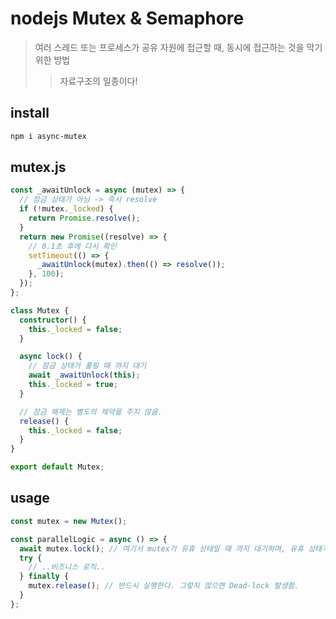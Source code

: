 # nodejs Mutex & Semaphore

> 여러 스레드 또는 프로세스가 공유 자원에 접근할 때, 동시에 접근하는 것을 막기 위한 방법
>
> > 자료구조의 일종이다!

## install

```sh
npm i async-mutex
```

## mutex.js

```ts
const _awaitUnlock = async (mutex) => {
  // 잠금 상태가 아님 -> 즉시 resolve
  if (!mutex._locked) {
    return Promise.resolve();
  }
  return new Promise((resolve) => {
    // 0.1초 후에 다시 확인
    setTimeout(() => {
      _awaitUnlock(mutex).then(() => resolve());
    }, 100);
  });
};

class Mutex {
  constructor() {
    this._locked = false;
  }

  async lock() {
    // 잠금 상태가 풀릴 때 까지 대기
    await _awaitUnlock(this);
    this._locked = true;
  }

  // 잠금 해제는 별도의 제약을 주지 않음.
  release() {
    this._locked = false;
  }
}

export default Mutex;
```

## usage

```ts
const mutex = new Mutex();

const parallelLogic = async () => {
  await mutex.lock(); // 여기서 mutex가 유휴 상태일 때 까지 대기하며, 유휴 상태가 되면 잠금을 걸고 진행한다.
  try {
    // ..비즈니스 로직..
  } finally {
    mutex.release(); // 반드시 실행한다. 그렇지 않으면 Dead-lock 발생함.
  }
};
```
